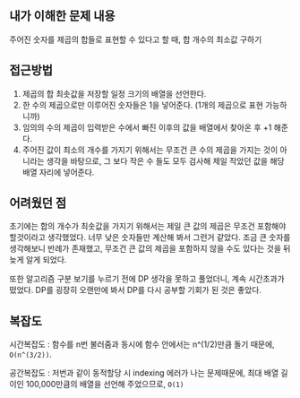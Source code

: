 ## 내가 이해한 문제 내용

주어진 숫자를 제곱의 합들로 표현할 수 있다고 할 때, 합 개수의 최소값 구하기



## 접근방법

1. 제곱의 합 최솟값을 저장할 일정 크기의 배열을 선언한다.
2. 한 수의 제곱으로만 이루어진 숫자들은 1을 넣어준다. (1개의 제곱으로 표현 가능하니까)
3. 임의의 수의 제곱이 입력받은 수에서 빠진 이후의 값을 배열에서 찾아온 후 +1 해준다.
4. 주어진 값이 최소의 개수를 가지기 위해서는 무조건 큰 수의 제곱을 가지는 것이 아니라는 생각을 바탕으로, 그 보다 작은 수 들도 모두 검사해 제일 작았던 값을 해당 배열 자리에 넣어준다.



## 어려웠던 점

초기에는 합의 개수가 최솟값을 가지기 위해서는 제일 큰 값의 제곱은 무조건 포함해야 할것이라고 생각했었다. 너무 낮은 숫자들만 계산해 봐서 그런거 같았다. 조금 큰 숫자를 생각해보니 반례가 존재했고, 무조건 큰 값의 제곱을 포함하지 않을 수도 있다는 것을 뒤늦게 알게 되었다.

또한 알고리즘 구분 보기를 누르기 전에 DP 생각을 못하고 풀었더니, 계속 시간초과가 떴었다. DP를 굉장히 오랜만에 봐서 DP를 다시 공부할 기회가 된 것은 좋았다.



## 복잡도

시간복잡도 : 함수를 n번 불러줌과 동시에 함수 안에서는 n^(1/2)만큼 돌기 때문에, `O(n^(3/2))`.

공간복잡도 : 저번과 같이 동적할당 시 indexing 에러가 나는 문제때문에, 최대 배열 길이인 100,000만큼의 배열을 선언해 주었으므로, `O(1)`
